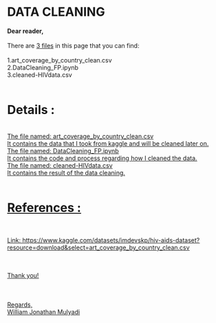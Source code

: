 <b><h1>DATA CLEANING</h1></b>
<b>Dear reader,<br></b>
<br>
There are <u>3 files</u> in this page that you can find:<br><br>
1.art_coverage_by_country_clean.csv<br>
2.DataCleaning_FP.ipynb<br>
3.cleaned-HIVdata.csv<br>
<br>

<h1>Details :</h1><br>
<u>The file named: art_coverage_by_country_clean.csv<br><u> 
It contains the data that I took from kaggle and will be cleaned later on.<br>
<u>The file named: DataCleaning_FP.ipynb<br></u> 
It contains the code and process regarding how I cleaned the data.<br>
<u>The file named: cleaned-HIVdata.csv<br></u> 
It contains the result of the data cleaning.<br>
<br>
<h1>References :</h1><br>

Link: https://www.kaggle.com/datasets/imdevskp/hiv-aids-dataset?resource=download&select=art_coverage_by_country_clean.csv
  
  
<br><br>
Thank you!<br>
<br><br><br>
Regards,<br>
William Jonathan Mulyadi


